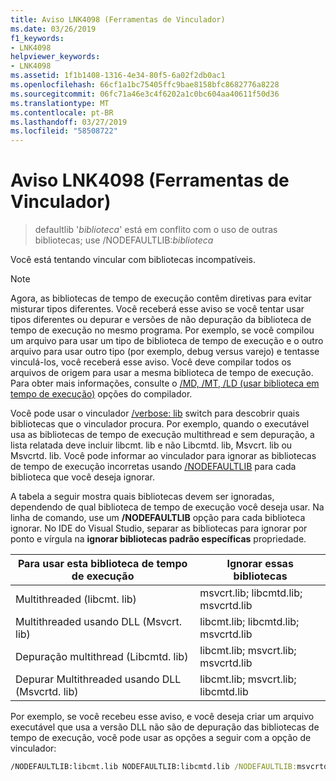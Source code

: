 ```yaml
---
title: Aviso LNK4098 (Ferramentas de Vinculador)
ms.date: 03/26/2019
f1_keywords:
- LNK4098
helpviewer_keywords:
- LNK4098
ms.assetid: 1f1b1408-1316-4e34-80f5-6a02f2db0ac1
ms.openlocfilehash: 66cf1a1bc75405ffc9bae8158bfc8682776a8228
ms.sourcegitcommit: 06fc71a46e3c4f6202a1c0bc604aa40611f50d36
ms.translationtype: MT
ms.contentlocale: pt-BR
ms.lasthandoff: 03/27/2019
ms.locfileid: "58508722"
---
```

# <a name="linker-tools-warning-lnk4098"></a>Aviso LNK4098 (Ferramentas de Vinculador)

> defaultlib '*biblioteca*' está em conflito com o uso de outras bibliotecas; use /NODEFAULTLIB:*biblioteca*

Você está tentando vincular com bibliotecas incompatíveis.

> [!NOTE]
> Agora, as bibliotecas de tempo de execução contêm diretivas para evitar misturar tipos diferentes. Você receberá esse aviso se você tentar usar tipos diferentes ou depurar e versões de não depuração da biblioteca de tempo de execução no mesmo programa. Por exemplo, se você compilou um arquivo para usar um tipo de biblioteca de tempo de execução e o outro arquivo para usar outro tipo (por exemplo, debug versus varejo) e tentasse vinculá-los, você receberá esse aviso. Você deve compilar todos os arquivos de origem para usar a mesma biblioteca de tempo de execução. Para obter mais informações, consulte o [/MD, /MT, /LD (usar biblioteca em tempo de execução)](../../build/reference/md-mt-ld-use-run-time-library.md) opções do compilador.

Você pode usar o vinculador [/verbose: lib](../../build/reference/verbose-print-progress-messages.md) switch para descobrir quais bibliotecas que o vinculador procura. Por exemplo, quando o executável usa as bibliotecas de tempo de execução multithread e sem depuração, a lista relatada deve incluir libcmt. lib e não Libcmtd. lib, Msvcrt. lib ou Msvcrtd. lib. Você pode informar ao vinculador para ignorar as bibliotecas de tempo de execução incorretas usando [/NODEFAULTLIB](../../build/reference/nodefaultlib-ignore-libraries.md) para cada biblioteca que você deseja ignorar.

A tabela a seguir mostra quais bibliotecas devem ser ignoradas, dependendo de qual biblioteca de tempo de execução você deseja usar. Na linha de comando, use um **/NODEFAULTLIB** opção para cada biblioteca ignorar. No IDE do Visual Studio, separar as bibliotecas para ignorar por ponto e vírgula na **ignorar bibliotecas padrão específicas** propriedade.

| Para usar esta biblioteca de tempo de execução | Ignorar essas bibliotecas |
|-----------------------------------|----------------------------|
| Multithreaded (libcmt. lib) | msvcrt.lib; libcmtd.lib; msvcrtd.lib |
| Multithreaded usando DLL (Msvcrt. lib) | libcmt.lib; libcmtd.lib; msvcrtd.lib |
| Depuração multithread (Libcmtd. lib) | libcmt.lib; msvcrt.lib; msvcrtd.lib |
| Depurar Multithreaded usando DLL (Msvcrtd. lib) | libcmt.lib; msvcrt.lib; libcmtd.lib |

Por exemplo, se você recebeu esse aviso, e você deseja criar um arquivo executável que usa a versão DLL não são de depuração das bibliotecas de tempo de execução, você pode usar as opções a seguir com a opção de vinculador:

```cmd
/NODEFAULTLIB:libcmt.lib NODEFAULTLIB:libcmtd.lib /NODEFAULTLIB:msvcrtd.lib
```